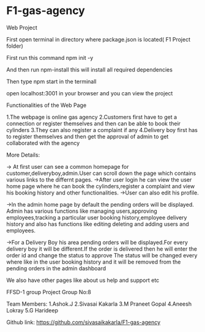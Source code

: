 # F1-gas-agency
Web Project

First open terminal in directory where package.json is located( F1 Project folder)

First run this command npm init -y

And then run npm-install this will install all required dependencies

Then type npm start in the terminall

open localhost:3001 in your browser and you can view the project


Functionalities of the Web Page

1.The webpage is online gas agency
2.Customers first have to get a connection or register themselves and then can be able to book their cylinders
3.They can also register a complaint if any
4.Delivery boy first has to register themselves and then get the approval of admin to get collaborated with the agency

More Details:

-> At first user can see a common homepage for customer,deliveryboy,admin.User can scroll down the page which contains various links to the differnt pages.
->After user login he can view the user home page where he can book the cylinders,register a complaint and view his booking history and other functionalities.
->User can also edit his profile.

->In the admin home page by default the pending orders will be displayed. Admin has various functions like managing users,approving employees,tracking a particular user booking history,employee delivery history and also has functions like editing deleting and adding users and employees.

->For a Delivery Boy his area pending orders will be displayed.For every delivery boy it will be different.If the order is delivered then he will enter the order id and change the status to approve
The status will be changed every where like in the user booking history and it will be removed from the pending orders in the admin dashboard

We also have other pages like about us help and support etc

FFSD-1 group Project
Group No:8

Team Members:
1.Ashok.J
2.Sivasai Kakarla
3.M Praneet Gopal
4.Aneesh Lokray
5.G Harideep

Github link: https://github.com/sivasaikakarla/F1-gas-agency
  
